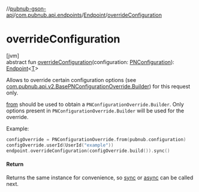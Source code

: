 //[pubnub-gson-api](../../../index.md)/[com.pubnub.api.endpoints](../index.md)/[Endpoint](index.md)/[overrideConfiguration](override-configuration.md)

# overrideConfiguration

[jvm]\
abstract fun [overrideConfiguration](override-configuration.md)(configuration: [PNConfiguration](../../com.pubnub.api.v2/-p-n-configuration/index.md)): [Endpoint](index.md)&lt;[T](index.md)&gt;

Allows to override certain configuration options (see [com.pubnub.api.v2.BasePNConfigurationOverride.Builder](../../../../../pubnub-core/pubnub-core-api/pubnub-core-api/com.pubnub.api.v2/-base-p-n-configuration-override/-builder/index.md)) for this request only. 

[from](../../../../../pubnub-core/pubnub-core-api/com.pubnub.api.v2/-p-n-configuration-override/from.md) should be used to obtain a `PNConfigurationOverride.Builder`. Only options present in `PNConfigurationOverride.Builder` will be used for the override. 

 Example: 

```kotlin
configOverride = PNConfigurationOverride.from(pubnub.configuration)
configOverride.userId(UserId("example"))
endpoint.overrideConfiguration(configOverride.build()).sync()

```

#### Return

Returns the same instance for convenience, so [sync](../../com.pubnub.api.endpoints.presence/-where-now/index.md#40193115%2FFunctions%2F126356644) or [async](../../com.pubnub.api.endpoints.presence/-where-now/index.md#1418965989%2FFunctions%2F126356644) can be called next.
